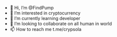 - 👋 Hi, I’m @FindPump
- 👀 I’m interested in cryptocurrency
- 🌱 I’m currently learning developer
- 💞️ I’m looking to collaborate on all human in world
- 📫 How to reach me t.me/crypsola

<!---
FindPump/FindPump is a ✨ special ✨ repository because its `README.md` (this file) appears on your GitHub profile.
You can click the Preview link to take a look at your changes.
--->
